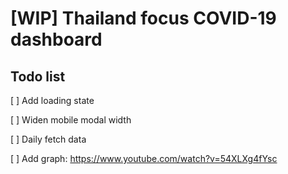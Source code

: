 # [WIP] Thailand focus COVID-19 dashboard

## Todo list

[ ] Add loading state

[ ] Widen mobile modal width

[ ] Daily fetch data

[ ] Add graph: https://www.youtube.com/watch?v=54XLXg4fYsc
